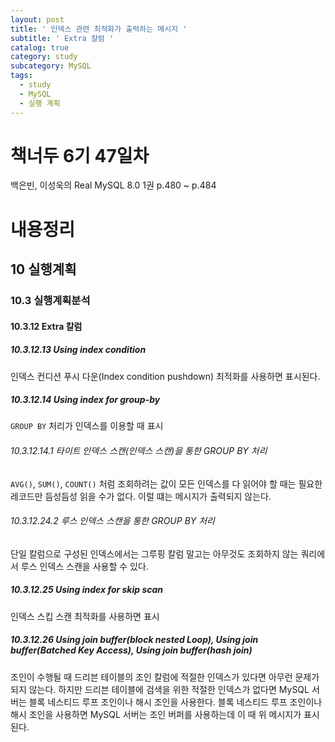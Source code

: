 ```yaml
---
layout: post
title: ' 인덱스 관련 최적화가 출력하는 메시지 '
subtitle: ' Extra 칼럼 '
catalog: true
category: study
subcategory: MySQL
tags:
  - study
  - MySQL
  - 실행 계획
---
```


# 책너두 6기 47일차

백은빈, 이성욱의 Real MySQL 8.0 1권 p.480 ~ p.484

# 내용정리

## 10 실행계획

### 10.3 실행계획분석

#### 10.3.12 Extra 칼럼

##### 10.3.12.13 Using index condition

인덱스 컨디션 푸시 다운(Index condition pushdown) 최적화를 사용하면 표시된다.

##### 10.3.12.14 Using index for group-by

`GROUP BY` 처리가 인덱스를 이용할 때 표시

###### 10.3.12.14.1 타이트 인덱스 스캔(인덱스 스캔)을 통한 GROUP BY 처리

`AVG()`, `SUM()`, `COUNT()` 처럼 조회하려는 값이 모든 인덱스를 다 읽어야 할 때는 필요한 레코드만 듬성듬성 읽을 수가 없다. 이럴 떄는 메시지가 출력되지 않는다.

###### 10.3.12.24.2 루스 인덱스 스캔을 통한 GROUP BY 처리

단일 칼럼으로 구성된 인덱스에서는 그루핑 칼럼 말고는 아무것도 조회하지 않는 쿼리에서 루스 인덱스 스캔을 사용할 수 있다.

##### 10.3.12.25 Using index for skip scan

인덱스 스킵 스캔 최적화를 사용하면 표시

##### 10.3.12.26 Using join buffer(block nested Loop), Using join buffer(Batched Key Access), Using join buffer(hash join)

조인이 수행될 때 드리븐 테이블의 조인 칼럼에 적절한 인덱스가 있다면 아무런 문제가 되지 않는다. 하지만 드리븐 테이블에 검색을 위한 적절한 인덱스가 없다면 MySQL 서버는 블록 네스티드 루프 조인이나 해시 조인을 사용한다. 블록 네스티드 루프 조인이나 해시 조인을 사용하면 MySQL 서버는 조인 버퍼를 사용하는데 이 때 위 메시지가 표시된다.
